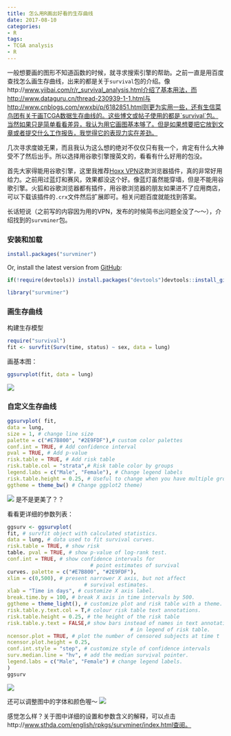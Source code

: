 ```yaml
---
title: 怎么用R画出好看的生存曲线
date: 2017-08-10
categories: 
- R
tags: 
- TCGA analysis
- R
---
```


一般想要画的图形不知道函数的时候，就寻求搜索引擎的帮助。之前一直是用百度查找怎么画生存曲线，出来的都是关于`survival`包的介绍。像http://www.yiibai.com/r/r_survival_analysis.html介绍了基本用法，而http://www.dataguru.cn/thread-230939-1-1.html与http://www.cnblogs.com/wwxbi/p/6182851.html则更为实用一些，还有生信菜鸟团有关于画TCGA数据生存曲线的。这些博文或帖子使用的都是`survival`包。当然如果只是简单看看差异，我认为用它画图基本够了。但是如果想要把它放到文章或者提交什么工作报告，我觉得它的表现力实在差劲。

<!-- more-->

几次寻求度娘无果，而且我认为这么想的绝对不仅仅只有我一个，肯定有什么大神受不了然后出手。所以选择用谷歌引擎搜英文的，看看有什么好用的包没。

首先大家得能用谷歌引擎，这里我推荐[Hoxx VPN](https://addons.mozilla.org/zh-CN/firefox/addon/hoxx-vpn-proxy/?src=cb-dl-hotness)这款浏览器插件，真的非常好用给力。之前用过蓝灯和赛风，效果都没这个好。像蓝灯虽然能穿墙，但是不能用谷歌引擎。火狐和谷歌浏览器都有插件，用谷歌浏览器的朋友如果进不了应用商店，可以下载该插件的`.crx`文件然后扩展即可。相关问题百度就能找到答案。

长话短说（之前写的内容因为用的VPN，发布的时候简书出问题全没了～～），介绍找到的`survminer`包。

### 安装和加载
```R
install.packages("survminer")
```

Or, install the latest version from [GitHub](https://github.com/kassambara/survminer):
```R
if(!require(devtools)) install.packages("devtools")devtools::install_github("kassambara/survminer", build_vignettes = FALSE)
```

```R
library("survminer")
```

### 画生存曲线
构建生存模型
```R
require("survival")
fit <- survfit(Surv(time, status) ~ sex, data = lung)
```

画基本图：
```R
ggsurvplot(fit, data = lung)
```

![](http://upload-images.jianshu.io/upload_images/3884693-4b8aea8cded6664c.png?imageMogr2/auto-orient/strip%7CimageView2/2/w/1240)

### 自定义生存曲线
```R
ggsurvplot( fit, 
data = lung, 
size = 1, # change line size 
palette = c("#E7B800", "#2E9FDF"),# custom color palettes 
conf.int = TRUE, # Add confidence interval 
pval = TRUE, # Add p-value 
risk.table = TRUE, # Add risk table 
risk.table.col = "strata",# Risk table color by groups 
legend.labs = c("Male", "Female"), # Change legend labels
risk.table.height = 0.25, # Useful to change when you have multiple groups 
ggtheme = theme_bw() # Change ggplot2 theme)
```

![](http://upload-images.jianshu.io/upload_images/3884693-f779b3dfe9636146.png?imageMogr2/auto-orient/strip%7CimageView2/2/w/1240)
是不是更美了？？

看看更详细的参数列表：
```R
ggsurv <- ggsurvplot( 
fit, # survfit object with calculated statistics. 
data = lung, # data used to fit survival curves. 
risk.table = TRUE, # show risk 
table. pval = TRUE, # show p-value of log-rank test. 
conf.int = TRUE, # show confidence intervals for  
                           # point estimates of survival 
curves. palette = c("#E7B800", "#2E9FDF"), 
xlim = c(0,500), # present narrower X axis, but not affect
                         # survival estimates. 
xlab = "Time in days", # customize X axis label. 
break.time.by = 100, # break X axis in time intervals by 500. 
ggtheme = theme_light(), # customize plot and risk table with a theme. 
risk.table.y.text.col = T,# colour risk table text annotations. 
risk.table.height = 0.25, # the height of the risk table 
risk.table.y.text = FALSE,# show bars instead of names in text annotations 
                                        # in legend of risk table. 
ncensor.plot = TRUE, # plot the number of censored subjects at time t 
ncensor.plot.height = 0.25, 
conf.int.style = "step", # customize style of confidence intervals 
surv.median.line = "hv", # add the median survival pointer. 
legend.labs = c("Male", "Female") # change legend labels. 
)
ggsurv
```
![](http://upload-images.jianshu.io/upload_images/3884693-ee9a198649792895.png?imageMogr2/auto-orient/strip%7CimageView2/2/w/1240)

还可以调整图中的字体和颜色喔～ 
![](http://upload-images.jianshu.io/upload_images/3884693-75a61111d4798f21.png?imageMogr2/auto-orient/strip%7CimageView2/2/w/1240)

感觉怎么样？关于图中详细的设置和参数含义的解释，可以点击http://www.sthda.com/english/rpkgs/survminer/index.html查阅。

